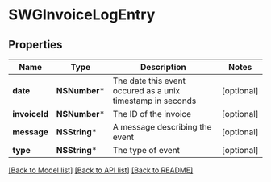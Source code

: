 # SWGInvoiceLogEntry

## Properties
Name | Type | Description | Notes
------------ | ------------- | ------------- | -------------
**date** | **NSNumber*** | The date this event occured as a unix timestamp in seconds | [optional] 
**invoiceId** | **NSNumber*** | The ID of the invoice | [optional] 
**message** | **NSString*** | A message describing the event | [optional] 
**type** | **NSString*** | The type of event | [optional] 

[[Back to Model list]](../README.md#documentation-for-models) [[Back to API list]](../README.md#documentation-for-api-endpoints) [[Back to README]](../README.md)


